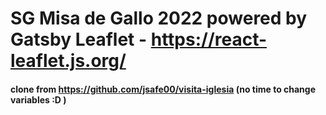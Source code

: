 # SG Misa de Gallo 2022 powered by Gatsby Leaflet - https://react-leaflet.js.org/

#### clone from https://github.com/jsafe00/visita-iglesia (no time to change variables :D )




